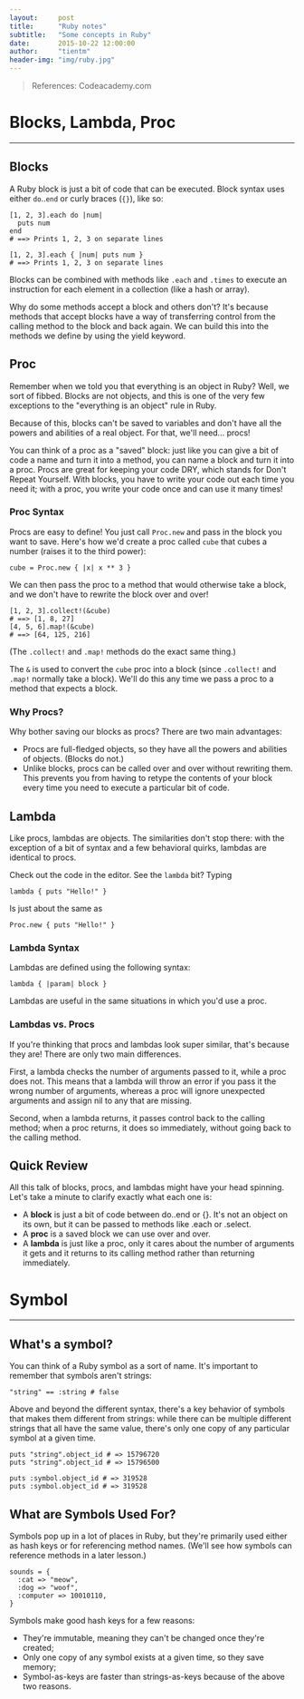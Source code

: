 ```yaml
---
layout:     post
title:      "Ruby notes"
subtitle:   "Some concepts in Ruby"
date:       2015-10-22 12:00:00
author:     "tientm"
header-img: "img/ruby.jpg"
---
```


> References: Codeacademy.com

# Blocks, Lambda, Proc
---

## Blocks

A Ruby block is just a bit of code that can be executed. Block syntax uses either ```do```..```end``` or curly braces (```{}```), like so:

~~~
[1, 2, 3].each do |num|
  puts num
end
# ==> Prints 1, 2, 3 on separate lines

[1, 2, 3].each { |num| puts num }
# ==> Prints 1, 2, 3 on separate lines
~~~

Blocks can be combined with methods like ```.each``` and ```.times``` to execute an instruction for each element in a collection (like a hash or array).

Why do some methods accept a block and others don't? It's because methods that accept blocks have a way of transferring control from the calling method to the block and back again. We can build this into the methods we define by using the yield keyword.

## Proc

Remember when we told you that everything is an object in Ruby? Well, we sort of fibbed. Blocks are not objects, and this is one of the very few exceptions to the "everything is an object" rule in Ruby.

Because of this, blocks can't be saved to variables and don't have all the powers and abilities of a real object. For that, we'll need... procs!

You can think of a proc as a "saved" block: just like you can give a bit of code a name and turn it into a method, you can name a block and turn it into a proc. Procs are great for keeping your code DRY, which stands for Don't Repeat Yourself. With blocks, you have to write your code out each time you need it; with a proc, you write your code once and can use it many times!

### Proc Syntax

Procs are easy to define! You just call ```Proc.new``` and pass in the block you want to save. Here's how we'd create a proc called ```cube``` that cubes a number (raises it to the third power):

~~~
cube = Proc.new { |x| x ** 3 }
~~~

We can then pass the proc to a method that would otherwise take a block, and we don't have to rewrite the block over and over!

~~~
[1, 2, 3].collect!(&cube)
# ==> [1, 8, 27]
[4, 5, 6].map!(&cube)
# ==> [64, 125, 216]
~~~

(The ```.collect!``` and ```.map!``` methods do the exact same thing.)

The ```&``` is used to convert the ```cube``` proc into a block (since ```.collect!``` and ```.map!``` normally take a block). We'll do this any time we pass a proc to a method that expects a block.

### Why Procs?

Why bother saving our blocks as procs? There are two main advantages:

- Procs are full-fledged objects, so they have all the powers and abilities of objects. (Blocks do not.)
- Unlike blocks, procs can be called over and over without rewriting them. This prevents you from having to retype the contents of your block every time you need to execute a particular bit of code.

## Lambda

Like procs, lambdas are objects. The similarities don't stop there: with the exception of a bit of syntax and a few behavioral quirks, lambdas are identical to procs.

Check out the code in the editor. See the ```lambda``` bit? Typing

~~~
lambda { puts "Hello!" }
~~~

Is just about the same as

~~~
Proc.new { puts "Hello!" }
~~~

### Lambda Syntax

Lambdas are defined using the following syntax:

~~~
lambda { |param| block }
~~~

Lambdas are useful in the same situations in which you'd use a proc. 

### Lambdas vs. Procs

If you're thinking that procs and lambdas look super similar, that's because they are! There are only two main differences.

First, a lambda checks the number of arguments passed to it, while a proc does not. This means that a lambda will throw an error if you pass it the wrong number of arguments, whereas a proc will ignore unexpected arguments and assign nil to any that are missing.

Second, when a lambda returns, it passes control back to the calling method; when a proc returns, it does so immediately, without going back to the calling method.

## Quick Review

All this talk of blocks, procs, and lambdas might have your head spinning. Let's take a minute to clarify exactly what each one is:

- A **block** is just a bit of code between do..end or {}. It's not an object on its own, but it can be passed to methods like .each or .select.
- A **proc** is a saved block we can use over and over.
- A **lambda** is just like a proc, only it cares about the number of arguments it gets and it returns to its calling method rather than returning immediately.

# Symbol
---

## What's a symbol?


You can think of a Ruby symbol as a sort of name. It's important to remember that symbols aren't strings:

~~~
"string" == :string # false
~~~

Above and beyond the different syntax, there's a key behavior of symbols that makes them different from strings: while there can be multiple different strings that all have the same value, there's only one copy of any particular symbol at a given time.

~~~
puts "string".object_id # => 15796720
puts "string".object_id # => 15796500

puts :symbol.object_id # => 319528
puts :symbol.object_id # => 319528
~~~

## What are Symbols Used For?

Symbols pop up in a lot of places in Ruby, but they're primarily used either as hash keys or for referencing method names. (We'll see how symbols can reference methods in a later lesson.)

~~~
sounds = {
  :cat => "meow",
  :dog => "woof",
  :computer => 10010110,
}
~~~

Symbols make good hash keys for a few reasons:

- They're immutable, meaning they can't be changed once they're created;
- Only one copy of any symbol exists at a given time, so they save memory;
- Symbol-as-keys are faster than strings-as-keys because of the above two reasons.
